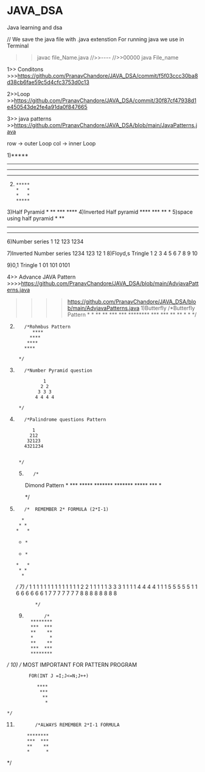 # JAVA_DSA
Java learning and dsa 

// We save the java file with .java extenstion
For running java we use in Terminal
>>javac  file_Name.java
//>>----
//>>00000
>>java File_name

1>> Conditons >>>https://github.com/PranavChandore/JAVA_DSA/commit/f5f03ccc30ba8d38cb6fae59c5d4cfc3753d0c13

2>>Loop >>https://github.com/PranavChandore/JAVA_DSA/commit/30f87cf47938d1e450543de2fe4a91da0f847665

3>> java patterns  >>https://github.com/PranavChandore/JAVA_DSA/blob/main/JavaPatterns.java





row -> outer Loop
col -> inner Loop


1)*****                              
  *****   
  *****
  *****
 2)     *****
        *   *
        *   *
        *****
3)Half Pyramid
                             *
                             **
                             ***
                             ****
4)Inverted Half pyramid
    ****
    ***
    **
    *
5)space using half pyramid
   *
  **
 ***
****
6)Number series
1
12
123
1234

7)Inverted Number series
    1234
    123
    12
    1
8)Floyd,s Tringle
1 
2 3 
4 5 6 
7 8 9 10

9)0,1 Tringle
1
01
101
0101

4>> Advance JAVA Pattern >>>>https://github.com/PranavChandore/JAVA_DSA/blob/main/AdvjavaPatterns.java
>>>>https://github.com/PranavChandore/JAVA_DSA/blob/main/AdvjavaPatterns.java
1)Butterfly
        /*Butterfly Pattern
                              *      *
                              **    **
                              ***  ***
                              ********
                              ***  ***
                              **    **
                              *      *
        */
2)        /*Rohmbus Pattern
             ****
            ****
           ****
          ****

        */
3)        /*Number Pyramid question

                 1 
                2 2 
               3 3 3 
              4 4 4 4 
       
        */
4)        /*Palindrome questions Pattern

             1
            212
           32123
          4321234
      

        */
   5)        /*
        Dimond Pattern
                       *
                      ***
                     *****
                    *******
                    *******
                     *****
                      ***
                       *



        */
  6)        /*  REMEMBER 2* FORMULA (2*I-1)                  

           *
          * *
         *   *
        *     *
        *     *
         *   *
          * *
           *

        */
    7)                /*
                1 1 1 1 1 1 1 1 
                1 1 1 1 1 1 2 2 
                1 1 1 1 1 3 3 3 
                1 1 1 1 4 4 4 4 
                1 1 1 5 5 5 5 5 
                1 1 6 6 6 6 6 6 
                1 7 7 7 7 7 7 7 
                8 8 8 8 8 8 8 8



                */
       9)            /*  
                ********
                ***  ***
                **    **
                *      *
                **    **
                ***  ***
                ********

*/
10)            /*
            MOST IMPORTANT  FOR PATTERN PROGRAM
            
            FOR(INT J =I;J<=N;J++)

               ****
                ***
                 **
                  *

    */
11)            /*ALWAYS REMEMBER 2*I-1 FORMULA

            ********
            ***  ***
            **    **
            *      *

*/
